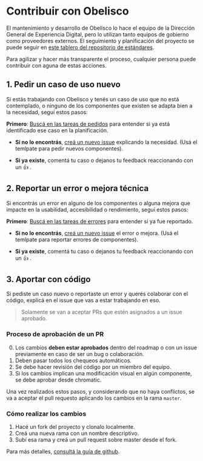 # Contribuir con Obelisco

El mantenimiento y desarrollo de Obelisco lo hace el equipo de la Dirección General de Experiencia Digital, pero lo utilizan tanto equipos de gobierno como proveedores externos.
El seguimiento y planificación del proyecto se puede seguir en [este tablero del repositorio de estándares](https://github.com/gcba/estandares/projects/3).

Para agilizar y hacer más transparente el proceso, cualquier persona puede contribuir con aguna de estas acciones.

## 1. Pedir un caso de uso nuevo

Si estás trabajando con Obelisco y tenés un caso de uso que no está contemplado, o ninguno de los componentes que existen se adapta bien a la necesidad, seguí estos pasos:

**Primero**: [Buscá en las tareas de pedidos](https://github.com/gcba/estandares/issues?q=is%3Aopen+is%3Aissue+label%3Acomponente3) para entender si ya está identificado ese caso en la planificación.

- **Si no lo encontrás**, [creá un nuevo issue](https://github.com/gcba/estandares/issues) explicando la necesidad. (Usá el temlpate para pedir nuevos componentes).

- **Si ya existe**, comentá tu caso o dejanos tu feedback reaccionando con un :thumbsup: .

## 2. Reportar un error o mejora técnica

Si encontrás un error en alguno de los componentes o alguna mejora que impacte en la usabilidad, accesibilidad o rendimiento, seguí estos pasos:

**Primero**: [Buscá en las tareas de errores](https://github.com/gcba/estandares/issues?q=is%3Aopen+is%3Aissue+label%3Acomponente+label%3Aerror3) para entender si ya fue reportado.

- **Si no lo encontrás**, [creá un nuevo issue](https://github.com/gcba/estandares/issues) el error o mejora. (Usá el temlpate para reportar errores de componentes).

- **Si ya existe**, comentá tu caso o dejanos tu feedback reaccionando con un :thumbsup: .


## 3. Aportar con código

Si pediste un caso nuevo o reportaste un error y querés colaborar con el código, explicá en el issue que vas a estar trabajando en eso.

> Solamente se van a aceptar PRs que estén asignados a un issue aprobado.


### Proceso de aprobación de un PR

0. Los cambios **deben estar aprobados** dentro del roadmap o con un issue previamente en caso de ser un bug o colaboración.
1. Deben pasar todos los chequeos automáticos.
2. Se debe hacer revisión del código por un miembro del equipo.
3. Si los cambios implican una modificación visual en algún componente, se debe aprobar desde chromatic.

Una vez realizados estos pasos, y considerando que no haya conflictos, se va a aceptar el pull requesto aplicando los cambios en la rama `master`.


### Cómo realizar los cambios

1. Hacé un fork del proyecto y clonalo localmente.
2. Creá una nueva rama con un nombre descriptivo.
3. Subí esa rama y creá un pull request sobre master desde el fork.

Para más detalles, [consultá la guía de github](https://help.github.com/es/github/collaborating-with-issues-and-pull-requests/creating-a-pull-request-from-a-fork).
